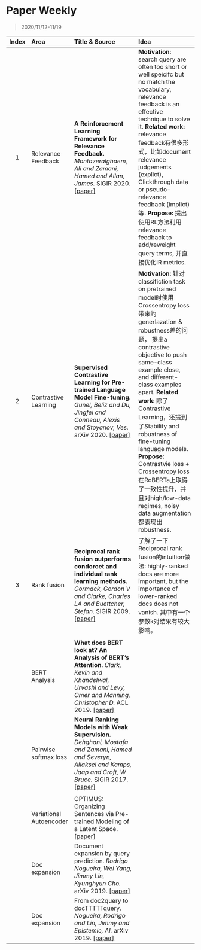 # Paper Weekly

> 2020/11/12-11/19

|Index|Area|Title & Source|Idea|
|:---:|:--|:-------------|:---|
|1|Relevance Feedback|**A Reinforcement Learning Framework for Relevance Feedback.** *Montazeralghaem, Ali and Zamani, Hamed and Allan, James.* SIGIR 2020. [[paper]](http://maroo.cs.umass.edu/pub/web/getpdf.php?id=1343)|**Motivation:** search query are often too short or well speicifc but no match the vocabulary, relevance feedback is an effective technique to solve it. **Related work:** relevance feedback有很多形式，比如document relevance judgements (explict), Clickthrough data or pseudo-relevance feedback (implict)等. **Propose:** 提出使用RL方法利用relevance feedback to add/reweight query terms, 并直接优化IR metrics.|
|2|Contrastive Learning|**Supervised Contrastive Learning for Pre-trained Language Model Fine-tuning.** *Gunel, Beliz and Du, Jingfei and Conneau, Alexis and Stoyanov, Ves.* arXiv 2020. [[paper]](https://arxiv.org/pdf/2011.01403.pdf)|**Motivation:** 针对classifiction task on pretrained model时使用Crossentropy loss带来的generlazation & robustness差的问题， 提出a contrastive objective to push same-class example close, and different-class examples apart. **Related work:** 除了Contrastive Learning，还提到了Stability and robustness of fine-tuning language models. **Propose:** Contrastvie loss + Crossentropy loss在RoBERTa上取得了一致性提升，并且对high/low-data regimes, noisy data augmentation都表现出robustness.|
|3|Rank fusion|**Reciprocal rank fusion outperforms condorcet and individual rank learning methods.**  *Cormack, Gordon V and Clarke, Charles LA and Buettcher, Stefan.* SIGIR 2009. [[paper]](https://plg.uwaterloo.ca/~gvcormac/cormacksigir09-rrf.pdf)|了解了一下Reciprocal rank fusion的intuition做法: highly-ranked docs are more important, but the importance of lower-ranked docs does not vanish.  其中有一个参数k对结果有较大影响。|
||
||BERT Analysis|**What does BERT look at? An Analysis of BERT’s Attention.** *Clark, Kevin and Khandelwal, Urvashi and Levy, Omer and Manning, Christopher D.* ACL 2019. [[paper]](https://www.aclweb.org/anthology/W19-48.pdf#page=290)|
||Pairwise softmax loss|**Neural Ranking Models with Weak Supervision.** *Dehghani, Mostafa and Zamani, Hamed and Severyn, Aliaksei and Kamps, Jaap and Croft, W Bruce.* SIGIR 2017. [[paper]](https://dl.acm.org/doi/pdf/10.1145/3077136.3080832)|
||
||Variational Autoencoder|OPTIMUS: Organizing Sentences via Pre-trained Modeling of a Latent Space. [[paper]](https://arxiv.org/pdf/2004.04092.pdf)|
||Doc expansion|Document expansion by query prediction. *Rodrigo Nogueira, Wei Yang, Jimmy Lin, Kyunghyun Cho.* arXiv 2019. [[paper]](https://arxiv.org/pdf/1904.08375.pdf)
||Doc expansion|From doc2query to docTTTTTquery. *Nogueira, Rodrigo and Lin, Jimmy and Epistemic, AI.* arXiv 2019. [[paper]](https://cs.uwaterloo.ca/~jimmylin/publications/Nogueira_Lin_2019_docTTTTTquery.pdf)|
